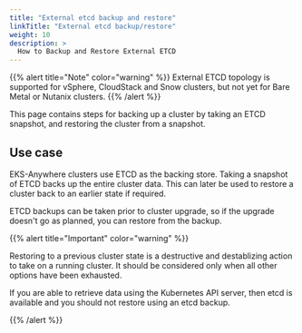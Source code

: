 ```yaml
---
title: "External etcd backup and restore"
linkTitle: "External etcd backup/restore"
weight: 10
description: >
  How to Backup and Restore External ETCD
---
```

{{% alert title="Note" color="warning" %}}
External ETCD topology is supported for vSphere, CloudStack and Snow clusters, but not yet for Bare Metal or Nutanix clusters.
{{% /alert %}}

This page contains steps for backing up a cluster by taking an ETCD snapshot, and restoring the cluster from a snapshot.

## Use case

EKS-Anywhere clusters use ETCD as the backing store. Taking a snapshot of ETCD backs up the entire cluster data. This can later be used to restore a cluster back to an earlier state if required. 

ETCD backups can be taken prior to cluster upgrade, so if the upgrade doesn't go as planned, you can restore from the backup.

{{% alert title="Important" color="warning" %}}

Restoring to a previous cluster state is a destructive and destablizing action to take on a running cluster. It should be considered only when all other options have been exhausted.

If you are able to retrieve data using the Kubernetes API server, then etcd is available and you should not restore using an etcd backup.

{{% /alert %}}
